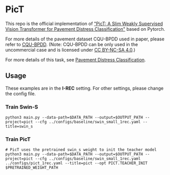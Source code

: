 # PicT
This repo is the official implementation of ["PicT: A Slim Weakly Supervised Vision Transformer for Pavement
Distress Classification"]() based on Pytorch.

For more details of the pavement dataset CQU-BPDD used in paper, please refer to [CQU-BPDD](https://dearcaat.github.io/CQU-BPDD/).
 (Note: CQU-BPDD can be only used in the uncommercial case and is licensed under [CC BY-NC-SA 4.0](https://creativecommons.org/licenses/by-nc-sa/4.0/).)
 
 For more details of this task, see [Pavement Distress Classification](https://github.com/DearCaat/Pavement-Distress-Classification).

## Usage
These examples are in the **I-REC** setting. For other settings, please change the config file.
### Train Swin-S
```shell
python3 main.py --data-path=$DATA_PATH --output=$OUTPUT_PATH --project=pict --cfg ../configs/baseline/swin_small_1rec.yaml --title=swin_s
```

### Train PicT
```shell
# PicT uses the pretrained swin_s weight to init the teacher model
python3 main.py --data-path=$DATA_PATH --output=$OUTPUT_PATH --project=pict --cfg ../configs/baseline/swin_small_1rec.yaml ../configs/pict_1rec.yaml --title=pict --opt PICT.TEACHER_INIT $PRETRAINED_WEIGHT_PATH
```

